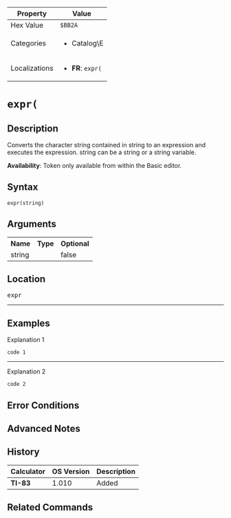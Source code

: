 | Property      | Value |
|---------------|-------|
| Hex Value     | `$BB2A`|
| Categories    | <ul><li>Catalog\E</li></ul> |
| Localizations | <ul><li><b>FR</b>: `expr(`</li></ul> |

# `expr(`

## Description
Converts the character string contained in string to an expression and executes the expression. string can be a string or a string variable.


<b>Availability</b>: Token only available from within the Basic editor.

## Syntax
`expr(string)`

## Arguments
<table>
<tr><th>Name</th><th>Type</th><th>Optional</th></tr>

<tr><td>string</td><td></td><td>false</td></tr>

</table>

## Location
<kbd>expr</kbd>
<hr>

## Examples

Explanation 1
```ti-basic
code 1
```
---
Explanation 2
```ti-basic
code 2
```

## Error Conditions


## Advanced Notes


## History
| Calculator | OS Version | Description |
|------------|------------|-------------|
| <b>TI-83</b> | 1.010 | Added

## Related Commands

    